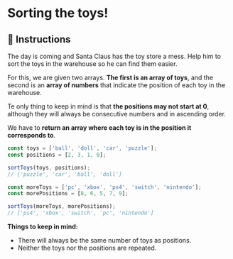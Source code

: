 # Sorting the toys!

## 🔢 Instructions

The day is coming and Santa Claus has the toy store a mess. Help him to sort the toys in the warehouse so he can find them easier.

For this, we are given two arrays. **The first is an array of toys**, and the second is an **array of numbers** that indicate the position of each toy in the warehouse.

Te only thing to keep in mind is that **the positions may not start at 0**, although they will always be consecutive numbers and in ascending order.

We have to **return an array where each toy is in the position it corresponds to**.

```javascript
const toys = ['ball', 'doll', 'car', 'puzzle'];
const positions = [2, 3, 1, 0];

sortToys(toys, positions);
// ['puzzle', 'car', 'ball', 'doll']

const moreToys = ['pc', 'xbox', 'ps4', 'switch', 'nintendo'];
const morePositions = [8, 6, 5, 7, 9];

sortToys(moreToys, morePositions);
// ['ps4', 'xbox', 'switch', 'pc', 'nintendo']
```

**Things to keep in mind:**

- There will always be the same number of toys as positions.
- Neither the toys nor the positions are repeated.
